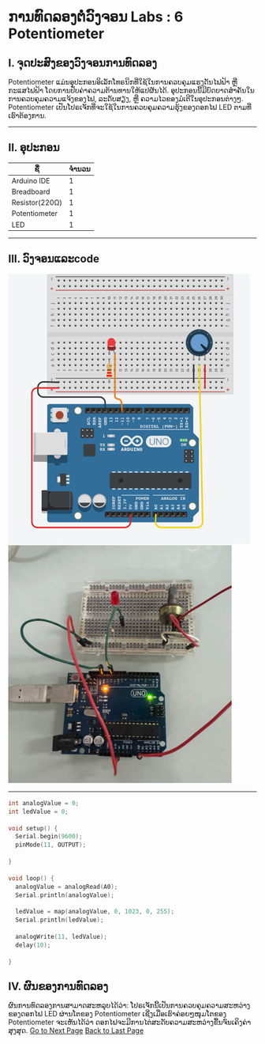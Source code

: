 
# ການທົດລອງຕໍ່ວົງຈອນ Labs  : 6 Potentiometer

## I. ຈຸດປະສົງຂອງວົງຈອນການທົດລອງ
Potentiometer ແມ່ນອຸປະກອນອິເລັກໂທຣນິກທີ່ໃຊ້ໃນການຄວບຄຸມແຮງດັນໄຟຟ້າ ຫຼື ກະແສໄຟຟ້າ ໂດຍການປັບຄ່າຄວາມຕ້ານທານໃຫ້ແປຜັນໄດ້. ອຸປະກອນນີ້ມີບົດບາດສຳຄັນໃນການຄວບຄຸມຄວາມແຈ້ງຂອງໄຟ, ລະດັບສຽງ, ຫຼື ຄວາມໄວຂອງມໍເຕີໃນອຸປະກອນຕ່າງໆ.
Potentiometer ເປັນໂປຣເຈັກທີ່ຈະໃຊ້ໃນການຄວບຄຸມຄວາມຮຸ້ງຂອງດອກໄຟ LED ຕາມທີ່ເຮົາຕ້ອງການ.



___

## II. ອຸປະກອນ

| ຊື່            | ຈຳນວນ |
|---------------|--------|
| Arduino IDE  | 1      |
| Breadboard   | 1      |
| Resistor(220Ω)  | 1     |
| Potentiometer        | 1      |
| LED         | 1      |




___

## III.	ວົງຈອນແລະcode
![](../image/52.png) 
![](../image/53.png) 
<!-- ![](../image/54.png)  -->
___
~~~cpp
int analogValue = 0;
int ledValue = 0;

void setup() {
  Serial.begin(9600);
  pinMode(11, OUTPUT);
  
}

void loop() {
  analogValue = analogRead(A0);
  Serial.println(analogValue);

  ledValue = map(analogValue, 0, 1023, 0, 255);
  Serial.println(ledValue);
  
  analogWrite(11, ledValue);
  delay(10);
  
}
~~~
## IV.	ຜົນຂອງການທົດລອງ
ຜົນການທົດລອງການສາມາດສະຫລຸບໄດ້ວ່າ: ໂປຣເຈັກນີ້ເປັນການຄວບຄຸມຄວາມສະຫວ່າງຂອງດອກໄຟ LED ຜ່ານໂຕຂອງ Potentiometer ເຊີ່ງເມື່ອເຮົາຄ່ອຍໆໜຸມໂຕຂອງ Potentiometer ຈະເຫັນໄດ້ວ່າ ດອກໄຟຈະມີການໄຕ່ສະດັບຄວາມສະຫວ່າງຂື້ນຈົນເຄິງຄ່າສຸງສຸດ.
[Go to Next Page](lab7.md)
[Back to Last Page](lab5.md)